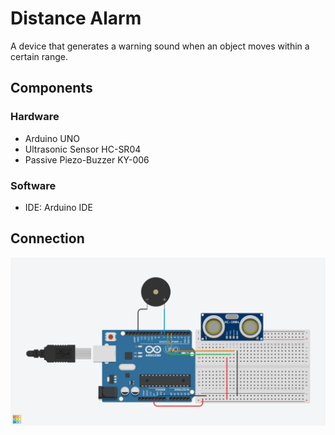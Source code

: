 # Distance Alarm

A device that generates a warning sound when an object moves within a certain range.

## Components

### Hardware

* Arduino UNO
* Ultrasonic Sensor HC-SR04
* Passive Piezo-Buzzer KY-006

### Software

* IDE: Arduino IDE

## Connection
![](https://raw.githubusercontent.com/YuKitAs/arduino-projects/master/distance-alarm/connection.png)
